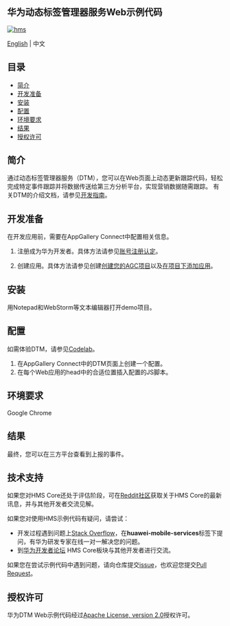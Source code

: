 ## 华为动态标签管理器服务Web示例代码

[![hms](https://img.shields.io/badge/hms-dtm-brightgreen)](https://developer.huawei.com/consumer/en/doc/development/HMS-References/3021004) 

[English](https://github.com/HMS-Core/hms-dtm-demo-web/blob/master/README.md) | 中文

## 目录

 * [简介](#简介)
 * [开发准备](#开发准备)
 * [安装](#安装)
 * [配置](#配置)
 * [环境要求](#环境要求)
 * [结果](#结果)
 * [授权许可](#授权许可)

## 简介
通过动态标签管理器服务（DTM），您可以在Web页面上动态更新跟踪代码，轻松完成特定事件跟踪并将数据传送给第三方分析平台，实现营销数据随需跟踪。
有关DTM的介绍文档，请参见[开发指南](https://developer.huawei.com/consumer/cn/doc/development/HMSCore-Guides/introduction-0000001050043907)。

## 开发准备
在开发应用前，需要在AppGallery Connect中配置相关信息。
1. 注册成为华为开发者。具体方法请参见[账号注册认定](https://developer.huawei.com/consumer/cn/doc/20300)。

2. 创建应用。具体方法请参见创建[创建您的AGC项目](https://developer.huawei.com/consumer/cn/doc/development/AppGallery-connect-Guides/agc-get-started-web#h1-1594605371607)以及[在项目下添加应用](https://developer.huawei.com/consumer/cn/doc/development/AppGallery-connect-Guides/agc-get-started-web#h1-1594605413814)。

## 安装
用Notepad和WebStorm等文本编辑器打开demo项目。

## 配置
如需体验DTM，请参见[Codelab](https://developer.huawei.com/consumer/cn/codelab/HMSDTMKit-Web/index.html#0)。

1. 在AppGallery Connect中的DTM页面上创建一个配置。
2. 在每个Web应用的head中的合适位置插入配置的JS脚本。

## 环境要求
Google Chrome

## 结果
最终，您可以在三方平台查看到上报的事件。

## 技术支持
如果您对HMS Core还处于评估阶段，可在[Reddit社区](https://www.reddit.com/r/HMSCore/)获取关于HMS Core的最新讯息，并与其他开发者交流见解。

如果您对使用HMS示例代码有疑问，请尝试：
- 开发过程遇到问题上[Stack Overflow](https://stackoverflow.com/questions/tagged/huawei-mobile-services)，在**huawei-mobile-services**标签下提问，有华为研发专家在线一对一解决您的问题。
- 到[华为开发者论坛](https://developer.huawei.com/consumer/cn/forum/blockdisplay?fid=18) HMS Core板块与其他开发者进行交流。

如果您在尝试示例代码中遇到问题，请向仓库提交[issue](https://github.com/HMS-Core/hms-dtm-demo-web/issues)，也欢迎您提交[Pull Request](https://github.com/HMS-Core/hms-dtm-demo-web/pulls)。

## 授权许可
华为DTM Web示例代码经过[Apache License, version 2.0](http://www.apache.org/licenses/LICENSE-2.0)授权许可。
